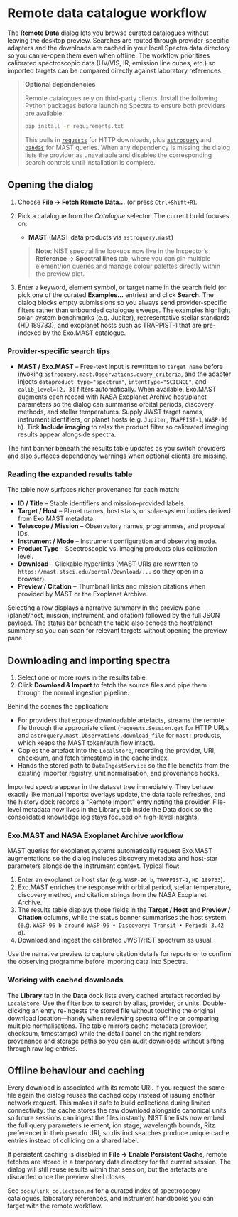 # Remote data catalogue workflow

The **Remote Data** dialog lets you browse curated catalogues without leaving the
desktop preview. Searches are routed through provider-specific adapters and the
downloads are cached in your local Spectra data directory so you can re-open
them even when offline. The workflow prioritises calibrated spectroscopic data
(UV/VIS, IR, emission line cubes, etc.) so imported targets can be compared
directly against laboratory references.

> **Optional dependencies**
>
> Remote catalogues rely on third-party clients. Install the following Python
> packages before launching Spectra to ensure both providers are available:
>
> ```bash
> pip install -r requirements.txt
> ```
>
> This pulls in [`requests`](https://docs.python-requests.org/) for HTTP
> downloads, plus [`astroquery`](https://astroquery.readthedocs.io/) and
> [`pandas`](https://pandas.pydata.org/) for MAST queries. When any dependency
> is missing the dialog lists the provider as unavailable and disables the
> corresponding search controls until installation is complete.

## Opening the dialog

1. Choose **File → Fetch Remote Data…** (or press `Ctrl+Shift+R`).
2. Pick a catalogue from the *Catalogue* selector. The current build focuses on:
   - **MAST** (MAST data products via `astroquery.mast`)
   
   > **Note**: NIST spectral line lookups now live in the Inspector’s **Reference → Spectral lines** tab, where you can pin
   > multiple element/ion queries and manage colour palettes directly within the preview plot.
3. Enter a keyword, element symbol, or target name in the search field (or pick
   one of the curated **Examples…** entries) and click **Search**. The dialog
   blocks empty submissions so you always send provider-specific filters rather
   than unbounded catalogue sweeps. The examples highlight solar-system
   benchmarks (e.g. Jupiter), representative stellar standards (HD 189733), and
   exoplanet hosts such as TRAPPIST‑1 that are pre-indexed by the Exo.MAST
   catalogue.

### Provider-specific search tips

- **MAST / Exo.MAST** – Free-text input is rewritten to `target_name` before
  invoking `astroquery.mast.Observations.query_criteria`, and the adapter injects
  `dataproduct_type="spectrum"`, `intentType="SCIENCE"`, and
  `calib_level=[2, 3]` filters automatically. When available, Exo.MAST augments
  each record with NASA Exoplanet Archive host/planet parameters so the dialog
  can summarise orbital periods, discovery methods, and stellar temperatures.
  Supply JWST target names, instrument identifiers, or planet hosts (e.g.
  `Jupiter`, `TRAPPIST-1`, `WASP-96 b`). Tick **Include imaging** to relax the
  product filter so calibrated imaging results appear alongside spectra.

The hint banner beneath the results table updates as you switch providers and
also surfaces dependency warnings when optional clients are missing.

### Reading the expanded results table

The table now surfaces richer provenance for each match:

* **ID / Title** – Stable identifiers and mission-provided labels.
* **Target / Host** – Planet names, host stars, or solar-system bodies derived
  from Exo.MAST metadata.
* **Telescope / Mission** – Observatory names, programmes, and proposal IDs.
* **Instrument / Mode** – Instrument configuration and observing mode.
* **Product Type** – Spectroscopic vs. imaging products plus calibration level.
* **Download** – Clickable hyperlinks (MAST URIs are rewritten to
  `https://mast.stsci.edu/portal/Download/...` so they open in a browser).
* **Preview / Citation** – Thumbnail links and mission citations when provided
  by MAST or the Exoplanet Archive.

Selecting a row displays a narrative summary in the preview pane (planet/host,
mission, instrument, and citation) followed by the full JSON payload. The status
bar beneath the table also echoes the host/planet summary so you can scan for
relevant targets without opening the preview pane.

## Downloading and importing spectra

1. Select one or more rows in the results table.
2. Click **Download & Import** to fetch the source files and pipe them through
   the normal ingestion pipeline.

Behind the scenes the application:

* For providers that expose downloadable artefacts, streams the remote file
  through the appropriate client (`requests.Session.get` for HTTP URLs and
  `astroquery.mast.Observations.download_file` for `mast:` products, which keeps
  the MAST token/auth flow intact).
* Copies the artefact into the `LocalStore`, recording the provider, URI,
  checksum, and fetch timestamp in the cache index.
* Hands the stored path to `DataIngestService` so the file benefits from the
  existing importer registry, unit normalisation, and provenance hooks.

Imported spectra appear in the dataset tree immediately. They behave exactly
like manual imports: overlays update, the data table refreshes, and the history
dock records a "Remote Import" entry noting the provider. File-level metadata
now lives in the Library tab inside the Data dock so the consolidated knowledge
log stays focused on high-level insights.

### Exo.MAST and NASA Exoplanet Archive workflow

MAST queries for exoplanet systems automatically request Exo.MAST augmentations
so the dialog includes discovery metadata and host-star parameters alongside the
instrument context. Typical flow:

1. Enter an exoplanet or host star (e.g. `WASP-96 b`, `TRAPPIST-1`,
   `HD 189733`).
2. Exo.MAST enriches the response with orbital period, stellar temperature,
   discovery method, and citation strings from the NASA Exoplanet Archive.
3. The results table displays those fields in the **Target / Host** and
   **Preview / Citation** columns, while the status banner summarises the host
   system (e.g. `WASP-96 b around WASP-96 • Discovery: Transit • Period: 3.42 d`).
4. Download and ingest the calibrated JWST/HST spectrum as usual.

Use the narrative preview to capture citation details for reports or to confirm
the observing programme before importing data into Spectra.

### Working with cached downloads

The **Library** tab in the **Data** dock lists every cached artefact recorded by
`LocalStore`. Use the filter box to search by alias, provider, or units.
Double-clicking an entry re-ingests the stored file without touching the
original download location—handy when reviewing spectra offline or comparing
multiple normalisations. The table mirrors cache metadata (provider, checksum,
timestamps) while the detail panel on the right renders provenance and storage
paths so you can audit downloads without sifting through raw log entries.

## Offline behaviour and caching

Every download is associated with its remote URI. If you request the same file
again the dialog reuses the cached copy instead of issuing another network
request. This makes it safe to build collections during limited connectivity:
the cache stores the raw download alongside canonical units so future sessions
can ingest the files instantly. NIST line lists now embed the full query
parameters (element, ion stage, wavelength bounds, Ritz preference) in their
pseudo URI, so distinct searches produce unique cache entries instead of
colliding on a shared label.

If persistent caching is disabled in **File → Enable Persistent Cache**, remote
fetches are stored in a temporary data directory for the current session. The
dialog will still reuse results within that session, but the artefacts are
discarded once the preview shell closes.

See `docs/link_collection.md` for a curated index of spectroscopy catalogues,
laboratory references, and instrument handbooks you can target with the remote
workflow.
